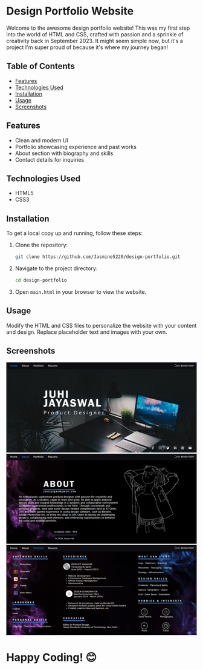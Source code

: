 # Design Portfolio Website
Welcome to the awesome design portfolio website! This was my first step into the world of HTML and CSS, crafted with passion and a sprinkle of creativity back in September 2023. It might seem simple now, but it's a project I'm super proud of because it's where my journey began!

## Table of Contents
- [Features](#features)
- [Technologies Used](#technologies-used)
- [Installation](#installation)
- [Usage](#usage)
- [Screenshots](#screenshots)

## Features
- Clean and modern UI
- Portfolio showcasing experience and past works
- About section with biography and skills
- Contact details for inquiries

## Technologies Used
- HTML5
- CSS3

## Installation
To get a local copy up and running, follow these steps:

1. Clone the repository:
    ```bash
    git clone https://github.com/Jasmine5220/design-portfolio.git
    ```

2. Navigate to the project directory:
    ```bash
    cd design-portfolio
    ```

3. Open `main.html` in your browser to view the website.

## Usage
Modify the HTML and CSS files to personalize the website with your content and design. Replace placeholder text and images with your own.

## Screenshots
![Home Screenshot](screenshots/Home.jpg)
![About Screenshot](screenshots/About.jpg)
![Portfolio Screenshot](screenshots/Portfolio.jpg)

# Happy Coding! 😊
